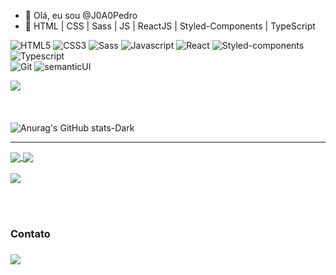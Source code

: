 - 👋 Olá, eu sou @J0A0Pedro
- 🌱 HTML | CSS | Sass | JS | ReactJS | Styled-Components | TypeScript <br /> 

![HTML5](https://img.shields.io/badge/HTML5-E34F26?style=for-the-badge&logo=html5&logoColor=white)
![CSS3](https://img.shields.io/badge/CSS3-1572B6?style=for-the-badge&logo=css3&logoColor=white)
![Sass](https://img.shields.io/badge/Sass-CC6699?style=for-the-badge&logo=sass&logoColor=white)
![Javascript](https://img.shields.io/badge/JavaScript-323330?style=for-the-badge&logo=javascript&logoColor=F7DF1E)
![React](https://img.shields.io/badge/React-20232A?style=for-the-badge&logo=react&logoColor=61DAFB)
![Styled-components](https://img.shields.io/badge/styled--components-DB7093?style=for-the-badge&logo=styled-components&logoColor=white)
![Typescript](https://img.shields.io/badge/TypeScript-007ACC?style=for-the-badge&logo=typescript&logoColor=white)
<br />
![Git](https://img.shields.io/badge/GIT-E44C30?style=for-the-badge&logo=git&logoColor=white)
![semanticUI](https://img.shields.io/badge/semantic%20ui%20react-35BDB2?style=for-the-badge&logo=semanticuireact&logoColor=white)

![](https://github-profile-summary-cards.vercel.app/api/cards/profile-details?username=j0a0pedro&theme=tokyonight)<br /><br />
<br /><br />
![Anurag's GitHub stats-Dark](https://github-readme-stats.vercel.app/api?username=j0a0pedro&show_icons=true&theme=tokyonight)


<hr />
<a href="https://github.com/j0a0pedro/Pokemon_card">
  <img align="center" src="https://github-readme-stats.vercel.app/api/pin/?username=j0a0pedro&repo=Pokemon_card&theme=tokyonight" />
</a>

<a href="https://github.com/j0a0pedro/controle-financeiro">
  <img align="center" src="https://github-readme-stats.vercel.app/api/pin/?username=j0a0pedro&repo=controle-financeiro&theme=tokyonight" />
</a>
  <br /><br />
<a href="https://github.com/j0a0pedro/crud-task">
  <img align="center" src="https://github-readme-stats.vercel.app/api/pin/?username=j0a0pedro&repo=crud-task&theme=tokyonight" />
</a>

<br /><br />
<h3>Contato<h3>
  
  
  [<img src="https://img.shields.io/badge/linkedin-%230077B5.svg?&style=for-the-badge&logo=linkedin&logoColor=white" />](https://www.linkedin.com/in/joao-pedro-b410a3252/)
  
  
 
